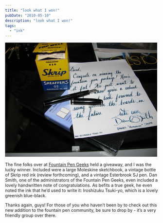 ```yaml
---
title: "look what I won!"
pubDate: "2010-05-10"
description: "look what I won!"
tags:
  - "ink"
---
```


![](fpgeek.jpg)

The fine folks over at [Fountain Pen Geeks](http://www.fpgeeks.com/) held a giveaway, and I was the lucky winner. Included were a large Moleskine sketchbook, a vintage bottle of Skrip red ink (review forthcoming), and a vintage Esterbrook SJ pen. Dan Smith, one of the administrators of the Fountain Pen Geeks, even included a lovely handwritten note of congratulations. As befits a true geek, he even noted the ink that he’d used to write it: Iroshizuku Tsuki-yo, which is a lovely greenish blue-black.

Thanks again, guys! For those of you who haven’t been by to check out this new addition to the fountain pen community, be sure to drop by - it’s a very friendly group over there.
